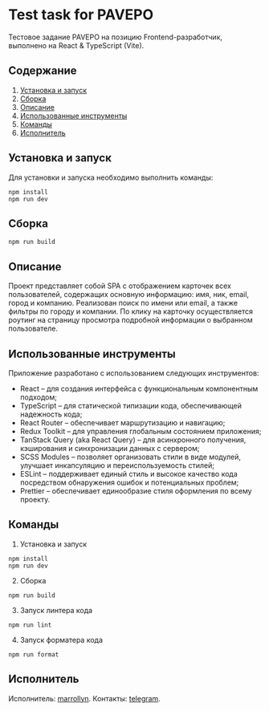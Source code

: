 # Test task for PAVEPO

Тестовое задание PAVEPO на позицию Frontend-разработчик, выполнено на React & TypeScript (Vite).

## Содержание

1. [Установка и запуск](#Установка_и_запуск)
2. [Сборка](#Сборка)
3. [Описание](#Описание)
4. [Использованные инструменты](#Использованные_инструменты)
5. [Команды](#Команды)
6. [Исполнитель](#Исполнитель)

## Установка и запуск<a name="Установка_и_запуск"></a>

Для установки и запуска необходимо выполнить команды:

```
npm install
npm run dev
```

## Сборка<a name="Сборка"></a>

```
npm run build
```

## Описание<a name="Описание"></a>

Проект представляет собой SPA с отображением карточек всех пользователей, содержащих основную информацию: имя, ник, email, город и компанию. Реализован поиск по имени или email, а также фильтры по городу и компании. По клику на карточку осуществляется роутинг на страницу просмотра подробной информации о выбранном пользователе.

## Использованные инструменты<a name="Использованные_инструменты"></a>

Приложение разработано с использованием следующих инструментов:

- React – для создания интерфейса с функциональным компонентным подходом;
- TypeScript – для статической типизации кода, обеспечивающей надежность кода;
- React Router – обеспечивает маршрутизацию и навигацию;
- Redux Toolkit – для управления глобальным состоянием приложения;
- TanStack Query (aka React Query) – для асинхронного получения, кэширования и синхронизации данных с сервером;
- SCSS Modules – позволяет организовать стили в виде модулей, улучшает инкапсуляцию и переиспользуемость стилей;
- ESLint – поддерживает единый стиль и высокое качество кода посредством обнаружения ошибок и потенциальных проблем;
- Prettier – обеспечивает единообразие стиля оформления по всему проекту.

## Команды<a name="Команды"></a>

1. Установка и запуск

```
npm install
npm run dev
```

2. Сборка

```
npm run build
```

3. Запуск линтера кода

```
npm run lint
```

4. Запуск форматера кода

```
npm run format
```

## Исполнитель<a name="Исполнитель"></a>

Исполнитель: [marrollyn](https://github.com/marrollyn/).
Контакты: [telegram](https://t.me/mforpeake).

